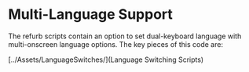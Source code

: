 # Multi-Language Support

The refurb scripts contain an option to set dual-keyboard language with multi-onscreen language options. The key pieces of this code are:

[../Assets/LanguageSwitches/](Language Switching Scripts)